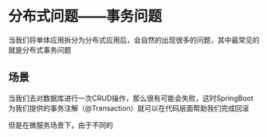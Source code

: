 # 分布式问题——事务问题

当我们将单体应用拆分为分布式应用后，会自然的出现很多的问题，其中最常见的就是分布式事务问题

## 场景

当我们去对数据库进行一次CRUD操作，那么很有可能会失败，这时SpringBoot为我们提供的事务注解（@Transaction）就可以在代码层面帮助我们完成回滚

但是在微服务场景下，由于不同的